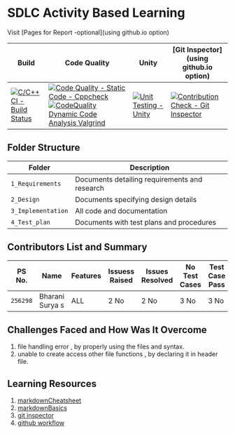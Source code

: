 # SDLC Activity Based Learning

Visit [Pages for Report -optional](using github.io option)

Build | Code Quality | Unity | [Git Inspector](using github.io option)
------|----------|-------|--------------
[![C/C++ CI - Build Status](https://github.com/BharaniSurya/miniproj_256298/actions/workflows/c-cpp.yml/badge.svg)](https://github.com/BharaniSurya/miniproj_256298/actions/workflows/c-cpp.yml) | [![Code Quality - Static Code - Cppcheck](https://github.com/BharaniSurya/miniproj_256298/actions/workflows/cppcheck.yml/badge.svg)](https://github.com/BharaniSurya/miniproj_256298/actions/workflows/cppcheck.yml) [![CodeQuality Dynamic Code Analysis Valgrind](https://github.com/BharaniSurya/miniproj_256298/actions/workflows/CodeQuality_Dynamic.yml/badge.svg)](https://github.com/BharaniSurya/miniproj_256298/actions/workflows/CodeQuality_Dynamic.yml) | [![Unit Testing - Unity](https://github.com/BharaniSurya/miniproj_256298/actions/workflows/unity.yml/badge.svg)](https://github.com/BharaniSurya/miniproj_256298/actions/workflows/unity.yml) |[![Contribution Check - Git Inspector](https://github.com/BharaniSurya/miniproj_256298/actions/workflows/gitinspector.yml/badge.svg)](https://github.com/BharaniSurya/miniproj_256298/actions/workflows/gitinspector.yml)


## Folder Structure
Folder             | Description
-------------------| -----------------------------------------
`1_Requirements`   | Documents detailing requirements and research
`2_Design`         | Documents specifying design details
`3_Implementation` | All code and documentation
`4_Test_plan`      | Documents with test plans and procedures

## Contributors List and Summary

PS No. |  Name   |    Features    | Issuess Raised |Issues Resolved|No Test Cases|Test Case Pass
-------|---------|----------------|----------------|---------------|-------------|--------------
`256298` | Bharani Surya s  | ALL    |    2 No     | 2 No   |3 No   |3 No     
     

## Challenges Faced and How Was It Overcome

1. file handling error , by properly using the files and syntax.
2. unable to create access other file functions , by declaring it in header file. 

## Learning Resources
1. [markdownCheatsheet](https://github.com/adam-p/markdown-here/wiki/Markdown-Cheatsheet)
2. [markdownBasics](https://guides.github.com/features/mastering-markdown/)
3. [git inspector](https://github.com/ejwa/gitinspector.git)
4. [github workflow](https://docs.github.com/en/actions/learn-github-action)


